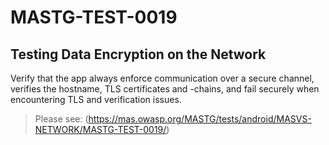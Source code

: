 #  MASTG-TEST-0019

## Testing Data Encryption on the Network

Verify that the app always enforce communication over a secure channel, verifies the hostname, TLS certificates and -chains, and fail securely when encountering TLS and verification issues.

> Please see: (https://mas.owasp.org/MASTG/tests/android/MASVS-NETWORK/MASTG-TEST-0019/)